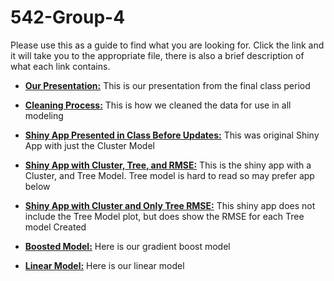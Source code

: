 # 542-Group-4

Please use this as a guide to find what you are looking for. Click the link and it will take you to the appropriate file, there is also a brief description of what each link contains.

- **[Our Presentation:](/542-group-4.pptx)** This is our presentation from the final class period

- **[Cleaning Process:](/data_cleaning.Rmd)** This is how we cleaned the data for use in all modeling

- **[Shiny App Presented in Class Before Updates:](/model_clust.R)** This was original Shiny App with just the Cluster Model

- **[Shiny App with Cluster, Tree, and RMSE:](/Clust-Tree-RMSE-app.R)** This is the shiny app with a Cluster, and Tree Model. Tree model is hard to read so may prefer app below

- **[Shiny App with Cluster and Only Tree RMSE:](/Clust-RMSE-App.R)** This shiny app does not include the Tree Model plot, but does show the RMSE for each Tree model Created

- **[Boosted Model:](/gbmodels.Rmd)** Here is our gradient boost model

- **[Linear Model:](/542Project2.Rmd)** Here is our linear model
